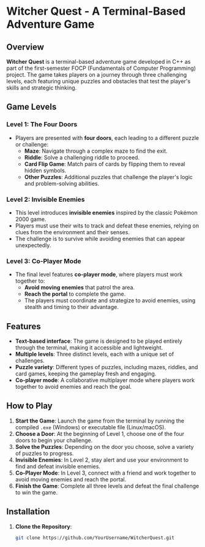 # Witcher Quest - A Terminal-Based Adventure Game

## Overview
**Witcher Quest** is a terminal-based adventure game developed in C++ as part of the first-semester FOCP (Fundamentals of Computer Programming) project. The game takes players on a journey through three challenging levels, each featuring unique puzzles and obstacles that test the player's skills and strategic thinking.

## Game Levels

### **Level 1: The Four Doors**
- Players are presented with **four doors**, each leading to a different puzzle or challenge:
  - **Maze**: Navigate through a complex maze to find the exit.
  - **Riddle**: Solve a challenging riddle to proceed.
  - **Card Flip Game**: Match pairs of cards by flipping them to reveal hidden symbols.
  - **Other Puzzles**: Additional puzzles that challenge the player's logic and problem-solving abilities.

### **Level 2: Invisible Enemies**
- This level introduces **invisible enemies** inspired by the classic Pokémon 2000 game.
- Players must use their wits to track and defeat these enemies, relying on clues from the environment and their senses.
- The challenge is to survive while avoiding enemies that can appear unexpectedly.

### **Level 3: Co-Player Mode**
- The final level features **co-player mode**, where players must work together to:
  - **Avoid moving enemies** that patrol the area.
  - **Reach the portal** to complete the game.
  - The players must coordinate and strategize to avoid enemies, using stealth and timing to their advantage.

## Features

- **Text-based interface**: The game is designed to be played entirely through the terminal, making it accessible and lightweight.
- **Multiple levels**: Three distinct levels, each with a unique set of challenges.
- **Puzzle variety**: Different types of puzzles, including mazes, riddles, and card games, keeping the gameplay fresh and engaging.
- **Co-player mode**: A collaborative multiplayer mode where players work together to avoid enemies and reach the goal.

## How to Play

1. **Start the Game**: Launch the game from the terminal by running the compiled `.exe` (Windows) or executable file (Linux/macOS).
2. **Choose a Door**: At the beginning of Level 1, choose one of the four doors to begin your challenge.
3. **Solve the Puzzles**: Depending on the door you choose, solve a variety of puzzles to progress.
4. **Invisible Enemies**: In Level 2, stay alert and use your environment to find and defeat invisible enemies.
5. **Co-Player Mode**: In Level 3, connect with a friend and work together to avoid moving enemies and reach the portal.
6. **Finish the Game**: Complete all three levels and defeat the final challenge to win the game.

## Installation

1. **Clone the Repository**:
   ```bash
   git clone https://github.com/YourUsername/WitcherQuest.git
